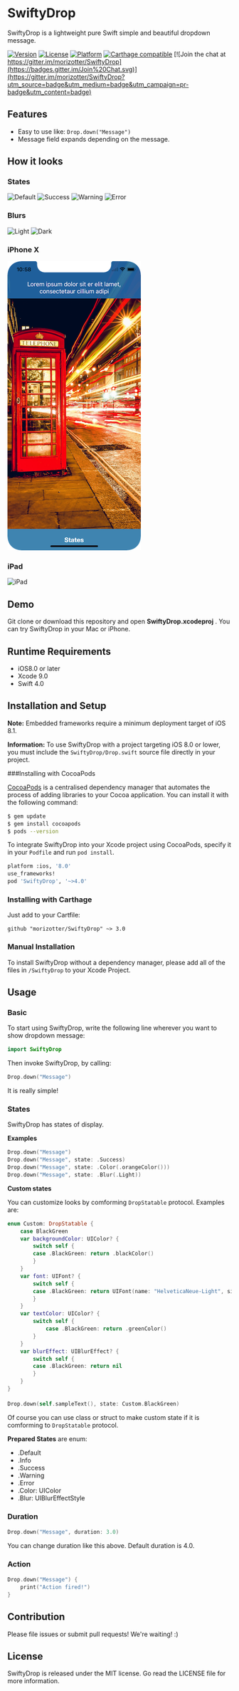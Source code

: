 # SwiftyDrop

SwiftyDrop is a lightweight pure Swift simple and beautiful dropdown message.

[![Version](https://img.shields.io/cocoapods/v/SwiftyDrop.svg?style=flat)](http://cocoadocs.org/docsets/SwiftyDrop) [![License](https://img.shields.io/cocoapods/l/SwiftyDrop.svg?style=flat)](http://cocoadocs.org/docsets/SwiftyDrop) [![Platform](https://img.shields.io/cocoapods/p/SwiftyDrop.svg?style=flat)](http://cocoadocs.org/docsets/SwiftyDrop)
[![Carthage compatible](https://img.shields.io/badge/Carthage-compatible-4BC51D.svg?style=flat)](https://github.com/Carthage/Carthage)
[![Join the chat at https://gitter.im/morizotter/SwiftyDrop](https://badges.gitter.im/Join%20Chat.svg)](https://gitter.im/morizotter/SwiftyDrop?utm_source=badge&utm_medium=badge&utm_campaign=pr-badge&utm_content=badge)

## Features

- Easy to use like: `Drop.down("Message")`
- Message field expands depending on the message.

## How it looks

### States
![Default](misc/Default.png)
![Success](misc/Success.png)
![Warning](misc/Warning.png)
![Error](misc/Error.png)

### Blurs
![Light](misc/Light.png)
![Dark](misc/Dark.png)

### iPhone X

![iPhoneX](misc/iPhoneX.png)

### iPad

![iPad](misc/iPadPortlait.png)

## Demo

Git clone or download this repository and open  **SwiftyDrop.xcodeproj** . You can try SwiftyDrop in your Mac or iPhone.

## Runtime Requirements

- iOS8.0 or later
- Xcode 9.0
- Swift 4.0

## Installation and Setup

**Note:** Embedded frameworks require a minimum deployment target of iOS 8.1.

**Information:** To use SwiftyDrop with a project targeting iOS 8.0 or lower, you must include the `SwiftyDrop/Drop.swift` source file directly in your project.

###Installing with CocoaPods

[CocoaPods](http://cocoapods.org) is a centralised dependency manager that automates the process of adding libraries to your Cocoa application. You can install it with the following command:

```bash
$ gem update
$ gem install cocoapods
$ pods --version
```

To integrate SwiftyDrop into your Xcode project using CocoaPods, specify it in your `Podfile` and run `pod install`.

```bash
platform :ios, '8.0'
use_frameworks!
pod 'SwiftyDrop', '~>4.0'
```

### Installing with Carthage

Just add to your Cartfile:

```ogdl
github "morizotter/SwiftyDrop" ~> 3.0
```

### Manual Installation

To install SwiftyDrop without a dependency manager, please add all of the files in `/SwiftyDrop` to your Xcode Project.

## Usage

### Basic

To start using SwiftyDrop, write the following line wherever you want to show dropdown message:

```swift
import SwiftyDrop
```

Then invoke SwiftyDrop, by calling:

```swift
Drop.down("Message")
```

It is really simple!

### States

SwiftyDrop has states of display.

**Examples**

```swift
Drop.down("Message")
Drop.down("Message", state: .Success)
Drop.down("Message", state: .Color(.orangeColor()))
Drop.down("Message", state: .Blur(.Light))
```

**Custom states**

You can customize looks by comforming `DropStatable` protocol.
Examples are:

```swift
enum Custom: DropStatable {
    case BlackGreen
    var backgroundColor: UIColor? {
        switch self {
        case .BlackGreen: return .blackColor()
        }
    }
    var font: UIFont? {
        switch self {
        case .BlackGreen: return UIFont(name: "HelveticaNeue-Light", size: 24.0)
        }
    }
    var textColor: UIColor? {
        switch self {
            case .BlackGreen: return .greenColor()
        }
    }
    var blurEffect: UIBlurEffect? {
        switch self {
        case .BlackGreen: return nil
        }
    }
}

Drop.down(self.sampleText(), state: Custom.BlackGreen)
```

Of course you can use class or struct to make custom state if it is comforming to `DropStatable` protocol.

**Prepared States** are enum:
- .Default
- .Info
- .Success
- .Warning
- .Error
- .Color: UIColor
- .Blur: UIBlurEffectStyle

### Duration

```swift
Drop.down("Message", duration: 3.0)
```

You can change duration like this above. Default duration is 4.0.

### Action

```swift
Drop.down("Message") {
    print("Action fired!")
}
```

## Contribution

Please file issues or submit pull requests! We're waiting! :)

## License

SwiftyDrop is released under the MIT license. Go read the LICENSE file for more information.
